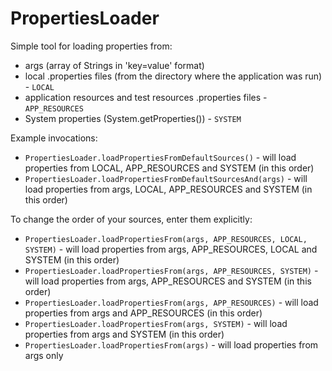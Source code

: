 # PropertiesLoader

 Simple tool for loading properties from:
* args (array of Strings in 'key=value' format)
* local .properties files (from the directory where the application was run) - `LOCAL`
* application resources and test resources .properties files - `APP_RESOURCES`
* System properties (System.getProperties()) - `SYSTEM`

Example invocations:
* `PropertiesLoader.loadPropertiesFromDefaultSources()` - will load properties from LOCAL, APP_RESOURCES and SYSTEM (in this order)
* `PropertiesLoader.loadPropertiesFromDefaultSourcesAnd(args)` - will load properties from args, LOCAL, APP_RESOURCES and SYSTEM (in this order)

To change the order of your sources, enter them explicitly:
* `PropertiesLoader.loadPropertiesFrom(args, APP_RESOURCES, LOCAL, SYSTEM)` - will load properties from args, APP_RESOURCES, LOCAL and SYSTEM (in this order)
* `PropertiesLoader.loadPropertiesFrom(args, APP_RESOURCES, SYSTEM)` - will load properties from args, APP_RESOURCES and SYSTEM (in this order)
* `PropertiesLoader.loadPropertiesFrom(args, APP_RESOURCES)` - will load properties from args and APP_RESOURCES (in this order)
* `PropertiesLoader.loadPropertiesFrom(args, SYSTEM)` - will load properties from args and SYSTEM (in this order)
* `PropertiesLoader.loadPropertiesFrom(args)` - will load properties from args only